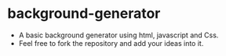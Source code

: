 # background-generator

- A basic background generator using html, javascript and Css.
- Feel free to fork the repository and add your ideas into it.
